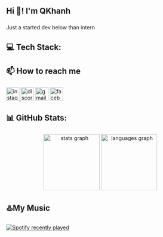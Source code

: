 ﻿<h2 align="left">Hi 👋! I'm QKhanh</h2>

###

<p align="left">Just a started dev below than intern</p>

###

<h2 align="left">💻 Tech Stack:</h2>

###

###

<h2 align="left">📫 How to reach me</h2>

###

<div align="left">
  <a href="https://www.instagram.com/_cqkhanh_/" target="_blank">
    <img src="https://img.shields.io/static/v1?message=Instagram&logo=instagram&label=&color=E4405F&logoColor=white&labelColor=&style=for-the-badge" height="35" alt="instagram logo"  />
  </a>
  <img src="https://img.shields.io/static/v1?message=Discord&logo=discord&label=&color=7289DA&logoColor=white&labelColor=&style=for-the-badge" height="35" alt="discord logo"  />
  <img src="https://img.shields.io/static/v1?message=Gmail&logo=gmail&label=&color=D14836&logoColor=white&labelColor=&style=for-the-badge" height="35" alt="gmail logo"  />
  <a href="https://www.facebook.com/Kankiruwu" target="_blank">
    <img src="https://img.shields.io/static/v1?message=Facebook&logo=facebook&label=&color=1877F2&logoColor=white&labelColor=&style=for-the-badge" height="35" alt="facebook logo"  />
  </a>
</div>

###

<h2 align="left">📊 GitHub Stats:</h2>

###

<div align="center">
  <img src="https://github-readme-stats.vercel.app/api?username=Kankiru&hide_title=false&hide_rank=false&show_icons=true&include_all_commits=true&count_private=true&disable_animations=false&theme=dracula&locale=en&hide_border=false&order=1" height="150" alt="stats graph"  />
  <img src="https://github-readme-stats.vercel.app/api/top-langs?username=Kankiru&locale=en&hide_title=false&layout=compact&card_width=320&langs_count=5&theme=dracula&hide_border=false&order=2" height="150" alt="languages graph"  />
</div>

###

<h2 align="left">♨️My Music</h2>

###

<div align="left">
  <a href="https://open.spotify.com/user/31up4lqvup5z6utis5327pp5spzq">
    <img src="https://spotify-recently-played-readme.vercel.app/api?user=31up4lqvup5z6utis5327pp5spzq&count=5" alt="Spotify recently played"  />
  </a>
</div>

###
